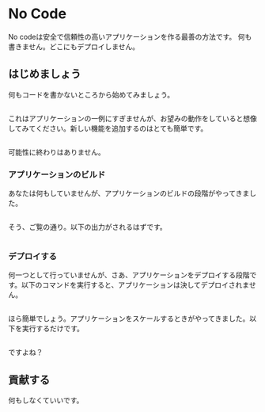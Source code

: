 # No Code

No codeは安全で信頼性の高いアプリケーションを作る最善の方法です。
何も書きません。どこにもデプロイしません。

## はじめましょう

何もコードを書かないところから始めてみましょう。

```

```

これはアプリケーションの一例にすぎませんが、お望みの動作をしていると想像してみてください。新しい機能を追加するのはとても簡単です。


```

```

可能性に終わりはありません。

### アプリケーションのビルド

あなたは何もしていませんが、アプリケーションのビルドの段階がやってきました。

```

```

そう、ご覧の通り。以下の出力がされるはずです。

```

```

### デプロイする

何一つとして行っていませんが、さあ、アプリケーションをデプロイする段階です。以下のコマンドを実行すると、アプリケーションは決してデプロイされません。

```

```

ほら簡単でしょう。アプリケーションをスケールするときがやってきました。以下を実行するだけです。

```

```

ですよね？

## 貢献する

何もしなくていいです。
